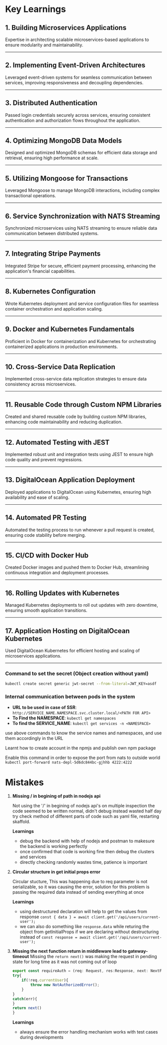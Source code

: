 # Key Learnings

## 1. Building Microservices Applications
Expertise in architecting scalable microservices-based applications to ensure modularity and maintainability.

---

## 2. Implementing Event-Driven Architectures
Leveraged event-driven systems for seamless communication between services, improving responsiveness and decoupling dependencies.

---

## 3. Distributed Authentication
Passed login credentials securely across services, ensuring consistent authentication and authorization flows throughout the application.

---

## 4. Optimizing MongoDB Data Models
Designed and optimized MongoDB schemas for efficient data storage and retrieval, ensuring high performance at scale.

---

## 5. Utilizing Mongoose for Transactions
Leveraged Mongoose to manage MongoDB interactions, including complex transactional operations.

---

## 6. Service Synchronization with NATS Streaming
Synchronized microservices using NATS streaming to ensure reliable data communication between distributed systems.

---

## 7. Integrating Stripe Payments
Integrated Stripe for secure, efficient payment processing, enhancing the application's financial capabilities.

---

## 8. Kubernetes Configuration
Wrote Kubernetes deployment and service configuration files for seamless container orchestration and application scaling.

---

## 9. Docker and Kubernetes Fundamentals
Proficient in Docker for containerization and Kubernetes for orchestrating containerized applications in production environments.

---

## 10. Cross-Service Data Replication
Implemented cross-service data replication strategies to ensure data consistency across microservices.

---

## 11. Reusable Code through Custom NPM Libraries
Created and shared reusable code by building custom NPM libraries, enhancing code maintainability and reducing duplication.

---

## 12. Automated Testing with JEST
Implemented robust unit and integration tests using JEST to ensure high code quality and prevent regressions.

---

## 13. DigitalOcean Application Deployment
Deployed applications to DigitalOcean using Kubernetes, ensuring high availability and ease of scaling.

---

## 14. Automated PR Testing
Automated the testing process to run whenever a pull request is created, ensuring code stability before merging.

---

## 15. CI/CD with Docker Hub
Created Docker images and pushed them to Docker Hub, streamlining continuous integration and deployment processes.

---

## 16. Rolling Updates with Kubernetes
Managed Kubernetes deployments to roll out updates with zero downtime, ensuring smooth application transitions.

---

## 17. Application Hosting on DigitalOcean Kubernetes
Used DigitalOcean Kubernetes for efficient hosting and scaling of microservices applications.

---



### Command to set the secret (Object creation without yaml)

```bash
kubectl create secret generic jwt-secret --from-literal=JWT_KEY=asdf
```

### Internal communication between pods in the system
- **URL to be used in case of SSR**: `http://SERVICE_NAME.NAMESPACE.svc.cluster.local/<PATH FOR API>`
- **To Find the NAMESPACE**:   `kubectl get namespaces`
- **To find the SERVICE_NAME**: `kubectl get services -n <NAMESPACE>`

use above commands to know the service names and namespaces, and use them accordingly in the URL


Learnt how to create account in the npmjs and publish own npm package


Enable this command in order to expose the port from nats to outside world `kubectl port-forward nats-depl-5d6dc844bc-gjhhb 4222:4222`









# Mistakes
1. **Missing / in begining of path in nodejs api**

    Not using the '/' in begining of nodejs api's on multiple inspection the code seemed to be written normal, didn't debug instead wasted half day try check method of different parts of code such as yaml file, restarting skaffold.

    **Learnings**
    - debug the backend with help of nodejs and postman to makesure the backend is working perfectly
    - once confirmed that code is working fine then debug the clusters and services
    - directly checking randomly wastes time, patience is important

2. **Circular structure in get initial props error**
   
    Circular stucture, This was happening due to req parameter is not serializable, so it was causing the error, solution for this problem is passing the required data instead of sending everything at once

    **Learnings**

    - using destructured declaration will help to get the values from response
    `const { data } = await client.get('/api/users/current-user');`
    - we can also do something like `response.data` while returing the object from getInitialProps if we are declaring without destructuring instead of `const response = await client.get('/api/users/current-user');`
    
3. **Missing the next function return in middleware lead to gateway-timeout**
    Missing the `return next()` was making the request in pending state for long time as it was not coming out of loop
    ```javascript
    export const requireAuth = (req: Request, res:Response, next: NextFunction) =>{
    try{
        if(!req.currentUser){
            throw new NotAuthorizedError(); 
        }
    }
    catch(err){
    }
    return next()
   }
   ```

   **Learnings** 

   - always ensure the error handling mechanism works with test cases during developments
   